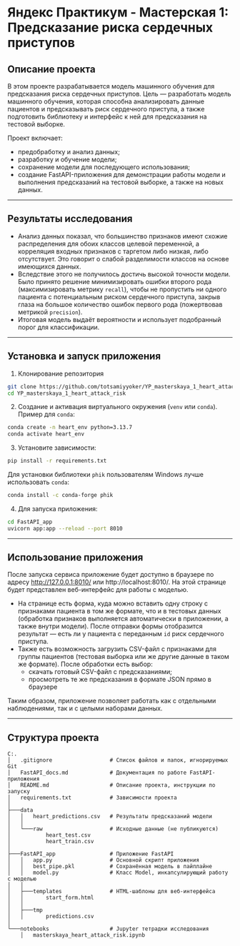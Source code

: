 # Яндекс Практикум - Мастерская 1: Предсказание риска сердечных приступов

## Описание проекта

В этом проекте разрабатывается модель машинного обучения для предсказания риска сердечных приступов. Цель — разработать модель машинного обучения, которая способна анализировать данные пациентов и предсказывать риск сердечного приступа, а также подготовить библиотеку и интерфейс к ней для предсказания на тестовой выборке.

Проект включает:
- предобработку и анализ данных;
- разработку и обучение модели;
- сохранение модели для последующего использования;
- создание FastAPI-приложения для демонстрации работы модели и выполнения предсказаний на тестовой выборке, а также на новых данных.

---

## Результаты исследования

- Анализ данных показал, что большинство признаков имеют схожие распределения для обоих классов целевой переменной, а корреляция входных признаков с таргетом либо низкая, либо отсутствует. Это говорит о слабой разделимости классов на основе имеющихся данных.
- Вследствие этого не получилось достичь высокой точности модели. Было принято решение минимизировать ошибки второго рода (максимизировать метрику `recall`), чтобы не пропустить ни одного пациента с потенциальным риском сердечного приступа, закрыв глаза на большое количество ошибок первого рода (пожертвовав метрикой `precision`).
- Итоговая модель выдаёт вероятности и использует подобранный порог для классификации.

---

## Установка и запуск приложения

1. Клонирование репозитория

```bash
git clone https://github.com/totsamiyyoker/YP_masterskaya_1_heart_attack_risk
cd YP_masterskaya_1_heart_attack_risk
```

2. Создание и активация виртуального окружения (`venv` или `conda`). Пример для `conda`:

```bash
conda create -n heart_env python=3.13.7
conda activate heart_env
```

3. Установите зависимости:

```bash
pip install -r requirements.txt
```

Для установки библиотеки `phik` пользователям Windows лучше использовать `conda`:

```bash
conda install -c conda-forge phik
```

4. Для запуска приложения:

```bash
cd FastAPI_app
uvicorn app:app --reload --port 8010
```

---

## Использование приложения

После запуска сервиса приложение будет доступно в браузере по адресу http://127.0.0.1:8010/ или http://localhost:8010/. На этой странице будет представлен веб-интерфейс для работы с моделью.

- На странице есть форма, куда можно вставить одну строку с признаками пациента в том же формате, что и в тестовых данных (обработка признаков выполняется автоматически в приложении, а также внутри модели). После отправки формы отобразится результат — есть ли у пациента с переданным `id` риск сердечного приступа.
- Также есть возможность загрузить CSV-файл с признаками для группы пациентов (тестовая выборка или же другие данные в таком же формате). После обработки есть выбор:
    - скачать готовый CSV-файл с предсказаниями;
    - просмотреть те же предсказания в формате JSON прямо в браузере

Таким образом, приложение позволяет работать как с отдельными наблюдениями, так и с целыми наборами данных.

---

## Структура проекта

```text
C:.
│   .gitignore                  # Список файлов и папок, игнорируемых Git
│   FastAPI_docs.md             # Документация по работе FastAPI-приложения
│   README.md                   # Описание проекта, инструкции по запуску
│   requirements.txt            # Зависимости проекта
│
├───data
│   │   heart_predictions.csv   # Результаты предсказаний модели
│   │
│   └───raw                     # Исходные данные (не публикуются)
│           heart_test.csv
│           heart_train.csv
│
├───FastAPI_app                 # Приложение FastAPI
│   │   app.py                  # Основной скрипт приложения
│   │   best_pipe.pkl           # Сохранённая модель в пайплайне
│   │   model.py                # Класс Model, инкапсулирующий работу с моделью
│   │   
│   ├───templates               # HTML-шаблоны для веб-интерфейса
│   │       start_form.html
│   │       
│   ├───tmp
│   │       predictions.csv
│
└───notebooks                   # Jupyter тетрадки исследования
    │   masterskaya_heart_attack_risk.ipynb
```